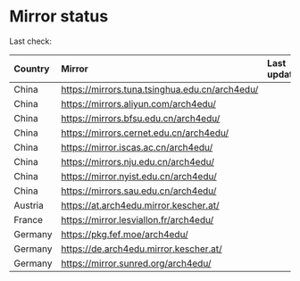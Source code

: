 <script src="./time.js"></script>
# Mirror status
Last check: <script type="text/javascript">localize(1720880184.3911877);</script>

|Country|Mirror|Last update|
|:------|:-----|:----------|
|China|https://mirrors.tuna.tsinghua.edu.cn/arch4edu/|<script type="text/javascript">localize(1720852453);</script>|
|China|https://mirrors.aliyun.com/arch4edu/|<script type="text/javascript">localize(1720852453);</script>|
|China|https://mirrors.bfsu.edu.cn/arch4edu/|<script type="text/javascript">localize(1720852453);</script>|
|China|https://mirrors.cernet.edu.cn/arch4edu/|<script type="text/javascript">localize(1720852453);</script>|
|China|https://mirror.iscas.ac.cn/arch4edu/|<script type="text/javascript">localize(1720852453);</script>|
|China|https://mirrors.nju.edu.cn/arch4edu/|<script type="text/javascript">localize(1720809613);</script>|
|China|https://mirror.nyist.edu.cn/arch4edu/|<script type="text/javascript">localize(1720852453);</script>|
|China|https://mirrors.sau.edu.cn/arch4edu/|<script type="text/javascript">localize(1720852453);</script>|
|Austria|https://at.arch4edu.mirror.kescher.at/|<script type="text/javascript">localize(1720852453);</script>|
|France|https://mirror.lesviallon.fr/arch4edu/|<script type="text/javascript">localize(1720852453);</script>|
|Germany|https://pkg.fef.moe/arch4edu/|<script type="text/javascript">localize(1720852453);</script>|
|Germany|https://de.arch4edu.mirror.kescher.at/|<script type="text/javascript">localize(1720852453);</script>|
|Germany|https://mirror.sunred.org/arch4edu/|<script type="text/javascript">localize(1720852453);</script>|

<script src="./tablefilter/tablefilter.js"></script>
<script src="./table.js"></script>